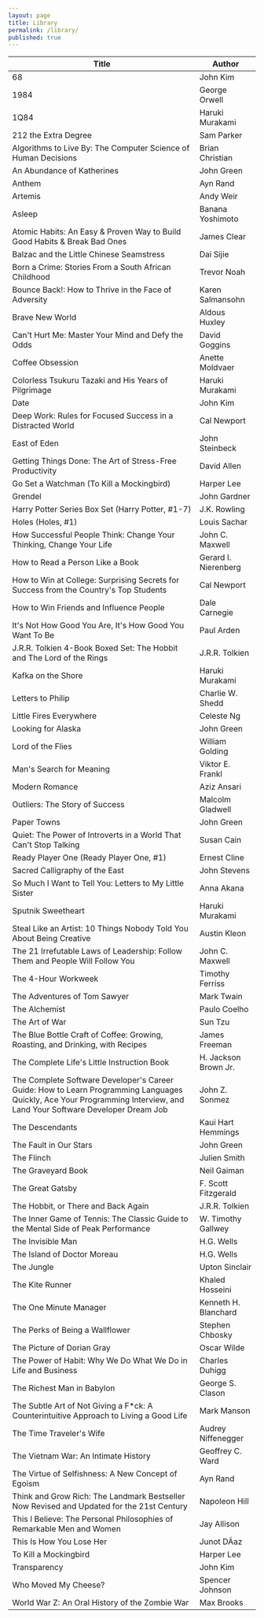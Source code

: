 ```yaml
---
layout: page
title: Library
permalink: /library/
published: true
---
```


Title | Author
-|-
68 | John Kim
1984 | George Orwell
1Q84| Haruki Murakami
212 the Extra Degree | Sam Parker
Algorithms to Live By: The Computer Science of Human Decisions | Brian Christian
An Abundance of Katherines | John Green
Anthem | Ayn Rand
Artemis | Andy Weir
Asleep | Banana Yoshimoto
Atomic Habits: An Easy & Proven Way to Build Good Habits & Break Bad Ones | James Clear
Balzac and the Little Chinese Seamstress | Dai Sijie
Born a Crime: Stories From a South African Childhood | Trevor Noah
Bounce Back!: How to Thrive in the Face of Adversity | Karen Salmansohn
Brave New World | Aldous Huxley
Can't Hurt Me: Master Your Mind and Defy the Odds | David Goggins
Coffee Obsession | Anette Moldvaer
Colorless Tsukuru Tazaki and His Years of Pilgrimage | Haruki Murakami
Date | John   Kim
Deep Work: Rules for Focused Success in a Distracted World | Cal Newport
East of Eden | John Steinbeck
Getting Things Done: The Art of Stress-Free Productivity | David    Allen
Go Set a Watchman (To Kill a Mockingbird) | Harper Lee
Grendel | John Gardner
Harry Potter Series Box Set (Harry Potter, #1-7) | J.K. Rowling
Holes (Holes, #1) | Louis Sachar
How Successful People Think: Change Your Thinking, Change Your Life | John C. Maxwell
How to Read a Person Like a Book | Gerard I. Nierenberg
How to Win at College: Surprising Secrets for Success from the Country's Top Students | Cal Newport
How to Win Friends and Influence People | Dale Carnegie
It's Not How Good You Are, It's How Good You Want To Be | Paul Arden
J.R.R. Tolkien 4-Book Boxed Set: The Hobbit and The Lord of the Rings | J.R.R. Tolkien
Kafka on the Shore | Haruki Murakami
Letters to Philip | Charlie W. Shedd
Little Fires Everywhere | Celeste Ng
Looking for Alaska | John Green
Lord of the Flies | William Golding
Man's Search for Meaning | Viktor E. Frankl
Modern Romance | Aziz Ansari
Outliers: The Story of Success | Malcolm Gladwell
Paper Towns | John Green
Quiet: The Power of Introverts in a World That Can't Stop Talking | Susan Cain
Ready Player One (Ready Player One, #1) | Ernest Cline
Sacred Calligraphy of the East | John   Stevens
So Much I Want to Tell You: Letters to My Little Sister | Anna Akana
Sputnik Sweetheart | Haruki Murakami
Steal Like an Artist: 10 Things Nobody Told You About Being Creative | Austin Kleon
The 21 Irrefutable Laws of Leadership: Follow Them and People Will Follow You | John C. Maxwell
The 4-Hour Workweek | Timothy Ferriss
The Adventures of Tom Sawyer | Mark Twain
The Alchemist | Paulo Coelho
The Art of War | Sun Tzu
The Blue Bottle Craft of Coffee: Growing, Roasting, and Drinking, with Recipes | James Freeman
The Complete Life's Little Instruction Book | H. Jackson Brown Jr.
The Complete Software Developer's Career Guide: How to Learn Programming Languages Quickly, Ace Your Programming Interview, and Land Your Software Developer Dream Job | John Z. Sonmez
The Descendants | Kaui Hart Hemmings
The Fault in Our Stars | John Green
The Flinch | Julien Smith
The Graveyard Book | Neil Gaiman
The Great Gatsby | F. Scott Fitzgerald
The Hobbit, or There and Back Again | J.R.R. Tolkien
The Inner Game of Tennis: The Classic Guide to the Mental Side of Peak Performance | W. Timothy Gallwey
The Invisible Man | H.G. Wells
The Island of Doctor Moreau | H.G. Wells
The Jungle | Upton Sinclair
The Kite Runner | Khaled Hosseini
The One Minute Manager | Kenneth H. Blanchard
The Perks of Being a Wallflower | Stephen Chbosky
The Picture of Dorian Gray | Oscar Wilde
The Power of Habit: Why We Do What We Do in Life and Business | Charles Duhigg
The Richest Man in Babylon | George S. Clason
The Subtle Art of Not Giving a F*ck: A Counterintuitive Approach to Living a Good Life | Mark Manson
The Time Traveler's Wife | Audrey Niffenegger
The Vietnam War: An Intimate History | Geoffrey C. Ward
The Virtue of Selfishness: A New Concept of Egoism | Ayn Rand
Think and Grow Rich: The Landmark Bestseller Now Revised and Updated for the 21st Century | Napoleon Hill
This I Believe: The Personal Philosophies of Remarkable Men and Women | Jay Allison
This Is How You Lose Her | Junot DÃ­az
To Kill a Mockingbird | Harper Lee
Transparency | John Kim
Who Moved My Cheese? | Spencer Johnson
World War Z: An Oral History of the Zombie War | Max Brooks

